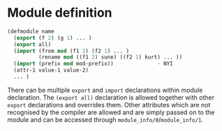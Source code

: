 # Module definition

```cl
(defmodule name
  (export (f 2) (g 1) ... )
  (export all)
  (import (from mod (f1 2) (f2 1) ... )
          (rename mod ((f1 2) sune) ((f2 1) kurt) ... ))
  (import (prefix mod mod-prefix))              - NYI
  (attr-1 value-1 value-2)
  ... )
```
There can be multiple ``export`` and ``import`` declarations within module
declaration. The ``(export all)`` declaration is allowed together with
other ``export`` declarations and overrides them. Other attributes which
are not recognised by the compiler are allowed and are simply passed
on to the module and can be accessed through ``module_info/0``/``module_info/1``.

